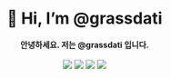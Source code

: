 <div align = center> <H1> <b>👋 Hi, I’m @grassdati</b> </H1>
<b>안녕하세요. 저는 @grassdati 입니다.</b></div> <br>

<div align = center> <img src="https://img.shields.io/badge/C-A8B9CC?style=flat-square&logo=Coursera&logoColor=black"/>
                     <img src="https://img.shields.io/badge/HTML-E34F26?style=flat-square&logo=html5&logoColor=white"/>
                     <img src="https://img.shields.io/badge/CSS-1572B6?style=flat-square&logo=css3&logolor=white"/>
                     <img src="https://img.shields.io/badge/C++-00599C?style=flat-square&logo=Cpp&logolor=white"/> <!-- 이거왜안나옴 -->
                     
 </div>
